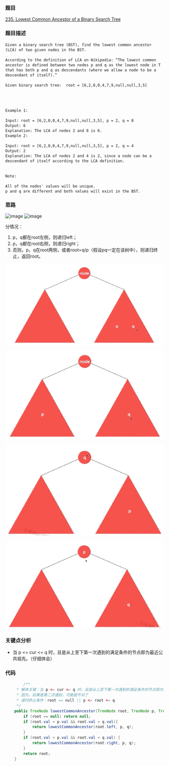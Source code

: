 ### 题目
[235. Lowest Common Ancestor of a Binary Search Tree](https://leetcode.com/problems/lowest-common-ancestor-of-a-binary-search-tree/)
### 题目描述
```
Given a binary search tree (BST), find the lowest common ancestor (LCA) of two given nodes in the BST.

According to the definition of LCA on Wikipedia: “The lowest common ancestor is defined between two nodes p and q as the lowest node in T that has both p and q as descendants (where we allow a node to be a descendant of itself).”

Given binary search tree:  root = [6,2,8,0,4,7,9,null,null,3,5]


 

Example 1:

Input: root = [6,2,8,0,4,7,9,null,null,3,5], p = 2, q = 8
Output: 6
Explanation: The LCA of nodes 2 and 8 is 6.
Example 2:

Input: root = [6,2,8,0,4,7,9,null,null,3,5], p = 2, q = 4
Output: 2
Explanation: The LCA of nodes 2 and 4 is 2, since a node can be a descendant of itself according to the LCA definition.
 

Note:

All of the nodes' values will be unique.
p and q are different and both values will exist in the BST.
```
### 思路
![image](https://github.com/zhangbotong/LeetCode/assets/7106986/ec2792c1-0aeb-4782-80ba-66687f6c5601)
![image](https://github.com/zhangbotong/LeetCode/assets/7106986/84c0625f-5018-4a99-965a-747172ab9cb0)


分情况：

1. p，q都在root左侧，则递归left；
2. p，q都在root右侧，则递归right；
3. 否则，p，q在root两侧，或者root=q/p（假设pq一定在该树中），则递归终止，返回root。

![pic](https://github.com/zhangbotong/LeetCode/blob/master/assets/235-2.png)

![pic](https://github.com/zhangbotong/LeetCode/blob/master/assets/235-3.png)

![pic](https://github.com/zhangbotong/LeetCode/blob/master/assets/235-4.png)

![pic](https://github.com/zhangbotong/LeetCode/blob/master/assets/235-5.png)

### 关键点分析
* 当 p <= cur <= q 时，且是从上至下第一次遇到的满足条件的节点即为最近公共祖先。（仔细体会）

### 代码
```java
		/**
     * 解体关键：当 p <= cur <= q 时，且是从上至下第一次遇到的满足条件的节点即为最近公共祖先
     * 因为，如果是第二次遇到，可能就不对了
     * 递归终止条件：root == null || p <= root <= q
     */
    public TreeNode lowestCommonAncestor(TreeNode root, TreeNode p, TreeNode q) {
        if (root == null) return null;
        if (root.val > p.val && root.val > q.val){
            return lowestCommonAncestor(root.left, p, q);
        }
        if (root.val < p.val && root.val < q.val) {
            return lowestCommonAncestor(root.right, p, q);
        }
        return root;
    }
```
